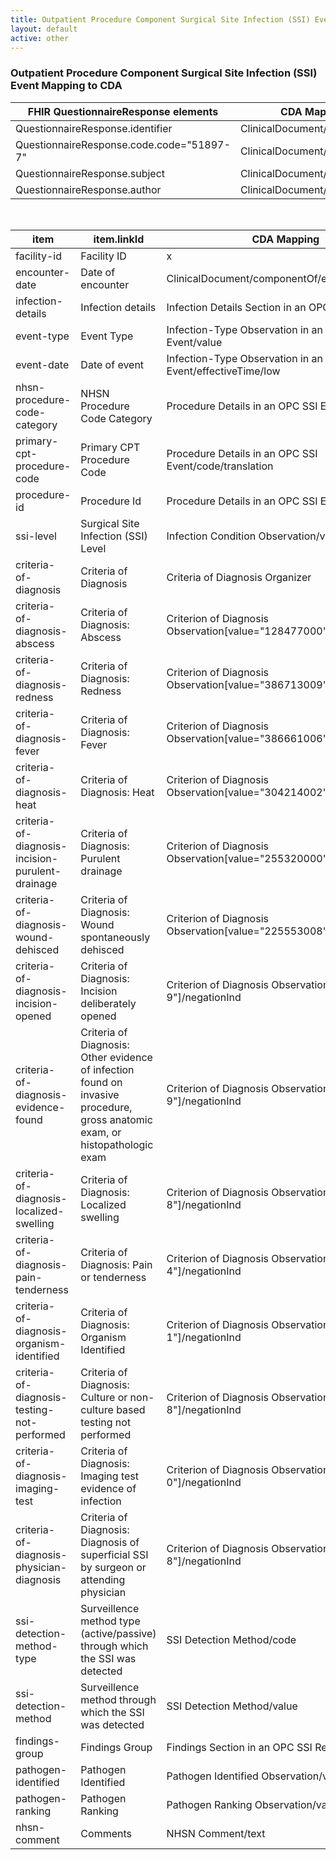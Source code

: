 ```yaml
---
title: Outpatient Procedure Component Surgical Site Infection (SSI) Event Mapping
layout: default
active: other
---
```


<!-- { :.no_toc } -->

<!-- TOC  the css styling for this is \pages\assets\css\project.css under 'markdown-toc'-->

<!-- * Do not remove this line (it will not be displayed)
{:toc} -->

<!-- end TOC -->

### Outpatient Procedure Component Surgical Site Infection (SSI) Event Mapping to CDA

<table class="codes">
  <thead>
    <tr>
      <th>FHIR QuestionnaireResponse elements</th>
      <th>CDA Mapping</th>
    </tr>
  </thead>
  <tbody>
    <tr>
      <td>QuestionnaireResponse.identifier</td>
      <td>ClinicalDocument/id</td>
    </tr>
    <tr>
      <td>QuestionnaireResponse.code.code="51897-7"</td>
      <td>ClinicalDocument/code</td>
    </tr>
    <tr>
      <td>QuestionnaireResponse.subject</td>
      <td>ClinicalDocument/recordTarget</td>
    </tr>
    <tr>
      <td>QuestionnaireResponse.author</td>
      <td>ClinicalDocument/author</td>
    </tr>
  </tbody>
</table>

<br/>

<table class="codes">
  <thead>
    <tr>
      <th>item</th>
      <th>item.linkId</th>
      <th>CDA Mapping</th>
    </tr>
  </thead>
  <tbody>
    <tr>
      <td>facility-id</td>
      <td>Facility ID</td>
      <td>x</td>
    </tr>
    <tr>
      <td>encounter-date</td>
      <td>Date of encounter</td>
      <td>ClinicalDocument/componentOf/effectiveTime/low</td>
    </tr>
    <tr>
      <td>infection-details</td>
      <td>Infection details</td>
      <td>Infection Details Section in an OPC SSI Report</td>
    </tr>
    <tr>
      <td>event-type</td>
      <td>Event Type</td>
      <td>Infection-Type Observation in an OPC SSI Event/value</td>
    </tr>
    <tr>
      <td>event-date</td>
      <td>Date of event</td>
      <td>Infection-Type Observation in an OPC SSI Event/effectiveTime/low</td>
    </tr>
    <tr>
      <td>nhsn-procedure-code-category</td>
      <td>NHSN Procedure Code Category</td>
      <td>Procedure Details in an OPC SSI Event/code</td>
    </tr>
    <tr>
      <td>primary-cpt-procedure-code</td>
      <td>Primary CPT Procedure Code</td>
      <td>Procedure Details in an OPC SSI Event/code/translation</td>
    </tr>
    <tr>
      <td>procedure-id</td>
      <td>Procedure Id</td>
      <td>Procedure Details in an OPC SSI Event/code/id</td>
    </tr>
    <tr>
      <td>ssi-level</td>
      <td>Surgical Site Infection (SSI) Level</td>
      <td>Infection Condition Observation/value</td>
    </tr>
    <tr>
      <td>criteria-of-diagnosis</td>
      <td>Criteria of Diagnosis</td>
      <td>Criteria of Diagnosis Organizer</td>
    </tr>
    <tr>
      <td>criteria-of-diagnosis-abscess</td>
      <td>Criteria of Diagnosis: Abscess</td>
      <td>Criterion of Diagnosis Observation[value="128477000"]/negationInd</td>
    </tr>
    <tr>
      <td>criteria-of-diagnosis-redness</td>
      <td>Criteria of Diagnosis: Redness</td>
      <td>Criterion of Diagnosis Observation[value="386713009"]/negationInd</td>
    </tr>
    <tr>
      <td>criteria-of-diagnosis-fever</td>
      <td>Criteria of Diagnosis: Fever</td>
      <td>Criterion of Diagnosis Observation[value="386661006"]/negationInd</td>
    </tr>
    <tr>
      <td>criteria-of-diagnosis-heat</td>
      <td>Criteria of Diagnosis: Heat</td>
      <td>Criterion of Diagnosis Observation[value="304214002"]/negationInd</td>
    </tr>
    <tr>
      <td>criteria-of-diagnosis-incision-purulent-drainage</td>
      <td>Criteria of Diagnosis: Purulent drainage</td>
      <td>Criterion of Diagnosis Observation[value="255320000"]/negationInd</td>
    </tr>
    <tr>
      <td>criteria-of-diagnosis-wound-dehisced</td>
      <td>Criteria of Diagnosis: Wound spontaneously dehisced</td>
      <td>Criterion of Diagnosis Observation[value="225553008"]/negationInd</td>
    </tr>
    <tr>
      <td>criteria-of-diagnosis-incision-opened</td>
      <td>Criteria of Diagnosis: Incision deliberately opened</td>
      <td>Criterion of Diagnosis Observation[value="1967-9"]/negationInd</td>
    </tr>
    <tr>
      <td>criteria-of-diagnosis-evidence-found</td>
      <td>Criteria of Diagnosis: Other evidence of infection found on invasive procedure, gross anatomic exam, or histopathologic exam</td>
      <td>Criterion of Diagnosis Observation[value="1905-9"]/negationInd</td>
    </tr>
    <tr>
      <td>criteria-of-diagnosis-localized-swelling</td>
      <td>Criteria of Diagnosis: Localized swelling</td>
      <td>Criterion of Diagnosis Observation[value="1920-8"]/negationInd</td>
    </tr>
    <tr>
      <td>criteria-of-diagnosis-pain-tenderness</td>
      <td>Criteria of Diagnosis: Pain or tenderness</td>
      <td>Criterion of Diagnosis Observation[value="1960-4"]/negationInd</td>
    </tr>
    <tr>
      <td>criteria-of-diagnosis-organism-identified</td>
      <td>Criteria of Diagnosis: Organism Identified</td>
      <td>Criterion of Diagnosis Observation[value="1952-1"]/negationInd</td>
    </tr>
    <tr>
      <td>criteria-of-diagnosis-testing-not-performed</td>
      <td>Criteria of Diagnosis: Culture or non-culture based testing not performed</td>
      <td>Criterion of Diagnosis Observation[value="1901-8"]/negationInd</td>
    </tr>
    <tr>
      <td>criteria-of-diagnosis-imaging-test</td>
      <td>Criteria of Diagnosis: Imaging test evidence of infection</td>
      <td>Criterion of Diagnosis Observation[value="1924-0"]/negationInd</td>
    </tr>
    <tr>
      <td>criteria-of-diagnosis-physician-diagnosis</td>
      <td>Criteria of Diagnosis: Diagnosis of superficial SSI by surgeon or attending physician</td>
      <td>Criterion of Diagnosis Observation[value="1963-8"]/negationInd</td>
    </tr>
    <tr>
      <td>ssi-detection-method-type</td>
      <td>Surveillence method type (active/passive) through which the SSI was detected</td>
      <td>SSI Detection Method/code</td>
    </tr>
    <tr>
      <td>ssi-detection-method</td>
      <td>Surveillence method through which the SSI was detected</td>
      <td>SSI Detection Method/value</td>
    </tr>
    <tr>
      <td>findings-group</td>
      <td>Findings Group</td>
      <td>Findings Section in an OPC SSI Report</td>
    </tr>
    <tr>
      <td>pathogen-identified</td>
      <td>Pathogen Identified</td>
      <td>Pathogen Identified Observation/value</td>
    </tr>
    <tr>
      <td>pathogen-ranking</td>
      <td>Pathogen Ranking</td>
      <td>Pathogen Ranking Observation/value</td>
    </tr>
    <tr>
      <td>nhsn-comment</td>
      <td>Comments</td>
      <td>NHSN Comment/text</td>
    </tr>
  </tbody>
</table>